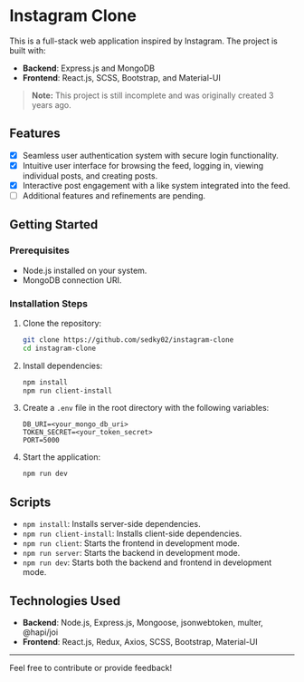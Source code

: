 # Instagram Clone

This is a full-stack web application inspired by Instagram. The project is built with:
- **Backend**: Express.js and MongoDB
- **Frontend**: React.js, SCSS, Bootstrap, and Material-UI

> **Note:** This project is still incomplete and was originally created 3 years ago.

## Features
- [x] Seamless user authentication system with secure login functionality.
- [x] Intuitive user interface for browsing the feed, logging in, viewing individual posts, and creating posts.
- [x] Interactive post engagement with a like system integrated into the feed.
- [ ] Additional features and refinements are pending.

## Getting Started

### Prerequisites
- Node.js installed on your system.
- MongoDB connection URI.

### Installation Steps
1. Clone the repository:
   ```bash
   git clone https://github.com/sedky02/instagram-clone
   cd instagram-clone
   ```

2. Install dependencies:
   ```bash
   npm install
   npm run client-install
   ```

3. Create a `.env` file in the root directory with the following variables:
   ```env
   DB_URI=<your_mongo_db_uri>
   TOKEN_SECRET=<your_token_secret>
   PORT=5000
   ```

4. Start the application:
   ```bash
   npm run dev
   ```

## Scripts
- `npm install`: Installs server-side dependencies.
- `npm run client-install`: Installs client-side dependencies.
- `npm run client`: Starts the frontend in development mode.
- `npm run server`: Starts the backend in development mode.
- `npm run dev`: Starts both the backend and frontend in development mode.

## Technologies Used
- **Backend**: Node.js, Express.js, Mongoose, jsonwebtoken, multer, @hapi/joi
- **Frontend**: React.js, Redux, Axios, SCSS, Bootstrap, Material-UI

---

Feel free to contribute or provide feedback!
